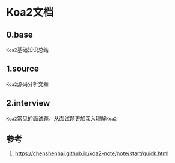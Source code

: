 # Koa2文档

## 0.base
`Koa2`基础知识总结


## 1.source

`Koa2`源码分析文章

## 2.interview

`Koa2`常见的面试题，从面试题更加深入理解`Koa2`




## 参考
1. https://chenshenhai.github.io/koa2-note/note/start/quick.html
